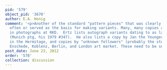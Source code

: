 ```yaml
---
pid: '579'
object_pid: '3670'
author: E.A. Honig
comment: '<p>Another of the standard "pattern pieces" that was clearly replicated
  often or served as the basis for making variants. Many, many copies and variants
  in photographs at RKD.  Ertz lists autograph variants dating to as late as 1619
  (Munich ptg, his 1979 #347).  He also lists a copy by Jan the Younger (or a variant)
  in the Hermitage, and copies by "unknown followers" (probably the studio) in Helsinki,
  Enschede, Koblenz, Berlin, and London art market. These need to be sorted out.</p>'
post_date: June 23, 2012
order: '578'
collection: discussion
---
```

